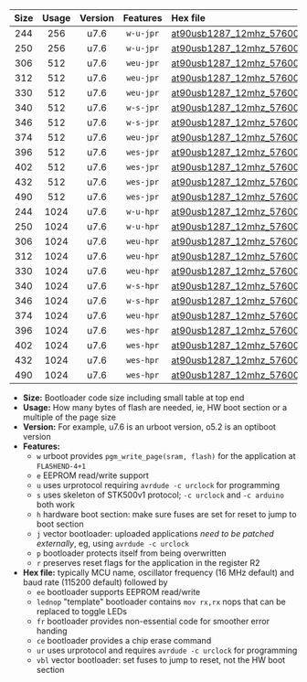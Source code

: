 |Size|Usage|Version|Features|Hex file|
|:-:|:-:|:-:|:-:|:--|
|244|256|u7.6|`w-u-jpr`|[at90usb1287_12mhz_57600bps_ur_vbl.hex](https://raw.githubusercontent.com/stefanrueger/urboot/main/bootloaders/at90usb1287/fcpu_12mhz/57600_bps/at90usb1287_12mhz_57600bps_ur_vbl.hex)|
|250|256|u7.6|`w-u-jpr`|[at90usb1287_12mhz_57600bps_lednop_ur_vbl.hex](https://raw.githubusercontent.com/stefanrueger/urboot/main/bootloaders/at90usb1287/fcpu_12mhz/57600_bps/at90usb1287_12mhz_57600bps_lednop_ur_vbl.hex)|
|306|512|u7.6|`weu-jpr`|[at90usb1287_12mhz_57600bps_ee_ur_vbl.hex](https://raw.githubusercontent.com/stefanrueger/urboot/main/bootloaders/at90usb1287/fcpu_12mhz/57600_bps/at90usb1287_12mhz_57600bps_ee_ur_vbl.hex)|
|312|512|u7.6|`weu-jpr`|[at90usb1287_12mhz_57600bps_ee_lednop_ur_vbl.hex](https://raw.githubusercontent.com/stefanrueger/urboot/main/bootloaders/at90usb1287/fcpu_12mhz/57600_bps/at90usb1287_12mhz_57600bps_ee_lednop_ur_vbl.hex)|
|330|512|u7.6|`weu-jpr`|[at90usb1287_12mhz_57600bps_ee_lednop_fr_ur_vbl.hex](https://raw.githubusercontent.com/stefanrueger/urboot/main/bootloaders/at90usb1287/fcpu_12mhz/57600_bps/at90usb1287_12mhz_57600bps_ee_lednop_fr_ur_vbl.hex)|
|340|512|u7.6|`w-s-jpr`|[at90usb1287_12mhz_57600bps_vbl.hex](https://raw.githubusercontent.com/stefanrueger/urboot/main/bootloaders/at90usb1287/fcpu_12mhz/57600_bps/at90usb1287_12mhz_57600bps_vbl.hex)|
|346|512|u7.6|`w-s-jpr`|[at90usb1287_12mhz_57600bps_lednop_vbl.hex](https://raw.githubusercontent.com/stefanrueger/urboot/main/bootloaders/at90usb1287/fcpu_12mhz/57600_bps/at90usb1287_12mhz_57600bps_lednop_vbl.hex)|
|374|512|u7.6|`weu-jpr`|[at90usb1287_12mhz_57600bps_ee_lednop_fr_ce_ur_vbl.hex](https://raw.githubusercontent.com/stefanrueger/urboot/main/bootloaders/at90usb1287/fcpu_12mhz/57600_bps/at90usb1287_12mhz_57600bps_ee_lednop_fr_ce_ur_vbl.hex)|
|396|512|u7.6|`wes-jpr`|[at90usb1287_12mhz_57600bps_ee_vbl.hex](https://raw.githubusercontent.com/stefanrueger/urboot/main/bootloaders/at90usb1287/fcpu_12mhz/57600_bps/at90usb1287_12mhz_57600bps_ee_vbl.hex)|
|402|512|u7.6|`wes-jpr`|[at90usb1287_12mhz_57600bps_ee_lednop_vbl.hex](https://raw.githubusercontent.com/stefanrueger/urboot/main/bootloaders/at90usb1287/fcpu_12mhz/57600_bps/at90usb1287_12mhz_57600bps_ee_lednop_vbl.hex)|
|432|512|u7.6|`wes-jpr`|[at90usb1287_12mhz_57600bps_ee_lednop_fr_vbl.hex](https://raw.githubusercontent.com/stefanrueger/urboot/main/bootloaders/at90usb1287/fcpu_12mhz/57600_bps/at90usb1287_12mhz_57600bps_ee_lednop_fr_vbl.hex)|
|490|512|u7.6|`wes-jpr`|[at90usb1287_12mhz_57600bps_ee_lednop_fr_ce_vbl.hex](https://raw.githubusercontent.com/stefanrueger/urboot/main/bootloaders/at90usb1287/fcpu_12mhz/57600_bps/at90usb1287_12mhz_57600bps_ee_lednop_fr_ce_vbl.hex)|
|244|1024|u7.6|`w-u-hpr`|[at90usb1287_12mhz_57600bps_ur.hex](https://raw.githubusercontent.com/stefanrueger/urboot/main/bootloaders/at90usb1287/fcpu_12mhz/57600_bps/at90usb1287_12mhz_57600bps_ur.hex)|
|250|1024|u7.6|`w-u-hpr`|[at90usb1287_12mhz_57600bps_lednop_ur.hex](https://raw.githubusercontent.com/stefanrueger/urboot/main/bootloaders/at90usb1287/fcpu_12mhz/57600_bps/at90usb1287_12mhz_57600bps_lednop_ur.hex)|
|306|1024|u7.6|`weu-hpr`|[at90usb1287_12mhz_57600bps_ee_ur.hex](https://raw.githubusercontent.com/stefanrueger/urboot/main/bootloaders/at90usb1287/fcpu_12mhz/57600_bps/at90usb1287_12mhz_57600bps_ee_ur.hex)|
|312|1024|u7.6|`weu-hpr`|[at90usb1287_12mhz_57600bps_ee_lednop_ur.hex](https://raw.githubusercontent.com/stefanrueger/urboot/main/bootloaders/at90usb1287/fcpu_12mhz/57600_bps/at90usb1287_12mhz_57600bps_ee_lednop_ur.hex)|
|330|1024|u7.6|`weu-hpr`|[at90usb1287_12mhz_57600bps_ee_lednop_fr_ur.hex](https://raw.githubusercontent.com/stefanrueger/urboot/main/bootloaders/at90usb1287/fcpu_12mhz/57600_bps/at90usb1287_12mhz_57600bps_ee_lednop_fr_ur.hex)|
|340|1024|u7.6|`w-s-hpr`|[at90usb1287_12mhz_57600bps.hex](https://raw.githubusercontent.com/stefanrueger/urboot/main/bootloaders/at90usb1287/fcpu_12mhz/57600_bps/at90usb1287_12mhz_57600bps.hex)|
|346|1024|u7.6|`w-s-hpr`|[at90usb1287_12mhz_57600bps_lednop.hex](https://raw.githubusercontent.com/stefanrueger/urboot/main/bootloaders/at90usb1287/fcpu_12mhz/57600_bps/at90usb1287_12mhz_57600bps_lednop.hex)|
|374|1024|u7.6|`weu-hpr`|[at90usb1287_12mhz_57600bps_ee_lednop_fr_ce_ur.hex](https://raw.githubusercontent.com/stefanrueger/urboot/main/bootloaders/at90usb1287/fcpu_12mhz/57600_bps/at90usb1287_12mhz_57600bps_ee_lednop_fr_ce_ur.hex)|
|396|1024|u7.6|`wes-hpr`|[at90usb1287_12mhz_57600bps_ee.hex](https://raw.githubusercontent.com/stefanrueger/urboot/main/bootloaders/at90usb1287/fcpu_12mhz/57600_bps/at90usb1287_12mhz_57600bps_ee.hex)|
|402|1024|u7.6|`wes-hpr`|[at90usb1287_12mhz_57600bps_ee_lednop.hex](https://raw.githubusercontent.com/stefanrueger/urboot/main/bootloaders/at90usb1287/fcpu_12mhz/57600_bps/at90usb1287_12mhz_57600bps_ee_lednop.hex)|
|432|1024|u7.6|`wes-hpr`|[at90usb1287_12mhz_57600bps_ee_lednop_fr.hex](https://raw.githubusercontent.com/stefanrueger/urboot/main/bootloaders/at90usb1287/fcpu_12mhz/57600_bps/at90usb1287_12mhz_57600bps_ee_lednop_fr.hex)|
|490|1024|u7.6|`wes-hpr`|[at90usb1287_12mhz_57600bps_ee_lednop_fr_ce.hex](https://raw.githubusercontent.com/stefanrueger/urboot/main/bootloaders/at90usb1287/fcpu_12mhz/57600_bps/at90usb1287_12mhz_57600bps_ee_lednop_fr_ce.hex)|

- **Size:** Bootloader code size including small table at top end
- **Usage:** How many bytes of flash are needed, ie, HW boot section or a multiple of the page size
- **Version:** For example, u7.6 is an urboot version, o5.2 is an optiboot version
- **Features:**
  + `w` urboot provides `pgm_write_page(sram, flash)` for the application at `FLASHEND-4+1`
  + `e` EEPROM read/write support
  + `u` uses urprotocol requiring `avrdude -c urclock` for programming
  + `s` uses skeleton of STK500v1 protocol; `-c urclock` and `-c arduino` both work
  + `h` hardware boot section: make sure fuses are set for reset to jump to boot section
  + `j` vector bootloader: uploaded applications *need to be patched externally*, eg, using `avrdude -c urclock`
  + `p` bootloader protects itself from being overwritten
  + `r` preserves reset flags for the application in the register R2
- **Hex file:** typically MCU name, oscillator frequency (16 MHz default) and baud rate (115200 default) followed by
  + `ee` bootloader supports EEPROM read/write
  + `lednop` "template" bootloader contains `mov rx,rx` nops that can be replaced to toggle LEDs
  + `fr` bootloader provides non-essential code for smoother error handing
  + `ce` bootloader provides a chip erase command
  + `ur` uses urprotocol and requires `avrdude -c urclock` for programming
  + `vbl` vector bootloader: set fuses to jump to reset, not the HW boot section

